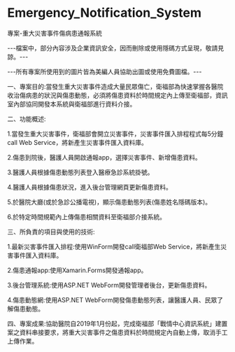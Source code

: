 # Emergency_Notification_System
專案-重大災害事件傷病患通報系統

---檔案中，部分內容涉及企業資訊安全，因而刪除或使用隱碼方式呈現，敬請見諒。---

---所有專案所使用到的圖片皆為美編人員協助出圖或使用免費圖檔。---

一、專案目的:當發生重大災害事件造成大量民眾傷亡，衛福部為快速掌握各醫院收治傷病患的狀況與傷患動態，必須將傷患資料於時間規定內上傳至衛福部，資訊室內部協同開發本系統與衛福部進行資料介接。

二、功能概述:

1.當發生重大災害事件，衛福部會開立災害事件，災害事件匯入排程程式每5分鐘call Web Service，將新產生災害事件匯入資料庫。

2.傷患到院後，醫護人員開啟通報app，選擇災害事件、新增傷患資料。

3.醫護人員根據傷患動態列表登入醫療急診系統掛號。

4.醫護人員根據傷患狀況，進入後台管理網頁更新傷患資料。

5.於醫院大廳(或於急診公播電視)，顯示傷患動態列表(傷患姓名隱碼版本)。

6.於特定時間規範內上傳傷患相關資料至衛福部介接系統。

三、所負責的項目與使用的技術:

1.最新災害事件匯入排程:使用WinForm開發call衛福部Web Service，將新產生災害事件匯入資料庫。

2.傷患通報app:使用Xamarin.Forms開發通報app。

3.後台管理系統:使用ASP.NET WebForm開發管理者後台，更新傷患資料。

4.傷患動態網:使用ASP.NET WebForm開發傷患動態列表，讓醫護人員、民眾了解傷患動態。

四、專案成果:協助醫院自2019年1月份起，完成衛福部「戰情中心資訊系統」建置案之資料串接要求，將重大災害事件之傷患資料於時間規定內自動上傳，取消手工上傳作業。
